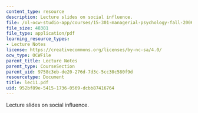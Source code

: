 ```yaml
---
content_type: resource
description: Lecture slides on social influence.
file: /ol-ocw-studio-app/courses/15-301-managerial-psychology-fall-2006/952bf89e541517360569dcbb87416764_lec11.pdf
file_size: 48381
file_type: application/pdf
learning_resource_types:
- Lecture Notes
license: https://creativecommons.org/licenses/by-nc-sa/4.0/
ocw_type: OCWFile
parent_title: Lecture Notes
parent_type: CourseSection
parent_uid: 9758c3eb-de20-276d-7d3c-5cc30c580f9d
resourcetype: Document
title: lec11.pdf
uid: 952bf89e-5415-1736-0569-dcbb87416764
---
```

Lecture slides on social influence.